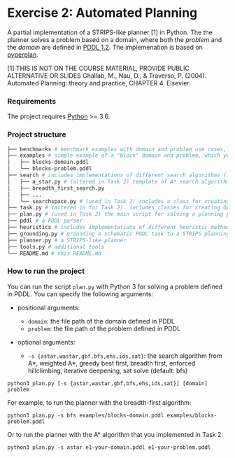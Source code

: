 # Exercise 2: Automated Planning

A partial implementation of a STRIPS-like planner [1] in Python. The the planner solves a problem based on a domain, where both the *problem* and the *domain* are defined in [PDDL 1.2](https://planning.wiki/ref/pddl). The implemenation is based on [pyperplan](https://github.com/aibasel/pyperplan).

[1] THIS IS NOT ON THE COURSE MATERIAL, PROVIDE PUBLIC ALTERNATIVE OR SLIDES Ghallab, M., Nau, D., & Traverso, P. (2004). Automated Planning: theory and practice, CHAPTER 4. Elsevier.

### Requirements
The project requires [Python](https://www.python.org/) >= 3.6.

### Project structure
```bash
├── benchmarks # benchmark examples with domain and problem use cases, which you can use to see the planner behavior
├── examples # simple example of a "block" domain and problem, which you can use to see the planner behavior
│   ├── blocks-domain.pddl 
│   └── blocks-problem.pddl
├── search # includes implementations of different search algorithms (i.e. astar,wastar,gbf,bfs,ehs,ids,sat)
│   ├── a_star.py # (altered in Task 2) template of A* search algorithm 
│   ├── breadth_first_search.py
│   ├── ...
│   └── searchspace.py # (used in Task 2) includes a class for creating instance nodes that are visited during search 
├── task.py # (altered in for Task 2)  includes classes for creating Operators and STRIPS-like instances  ⟨Propositional arguments, Operators , Initial state , Goals⟩  
├── plan.py # (used in Task 2) the main script for solving a planning problem 
├── pddl # a PDDL parser 
├── heuristics # includes implementations of different heuristic methods (i.e. blind,landmark,lmcut,hadd,hff,hmax,hsa)
├── grounding.py # grounding a schematic PDDL task to a STRIPS planning task
├── planner.py # a STRIPS-like planner
├── tools.py # additional tools
└── README.md # this README.md
```


### How to run the project 
You can run the script `plan.py` with Python 3 for solving a problem defined in PDDL.
You can specify the following arguments:
- positional arguments:
  - `domain`: the file path of the domain defined in PDDL
  - `problem`: the file path of the problem defined in PDDL

- optional arguments:
  - `-s {astar,wastar,gbf,bfs,ehs,ids,sat}`: the search algorithm from A*, weighted A*, greedy best first, breadth first, enforced hillclimbing, iterative deepening, sat solve (default: bfs)

```
python3 plan.py [-s {astar,wastar,gbf,bfs,ehs,ids,sat}] [domain] problem
```
For example, to run the planner with the breadth-first algorithm:
```
python3 plan.py -s bfs examples/blocks-domain.pddl examples/blocks-problem.pddl
```
Or to run the planner with the A* algorithm that you implemented in Task 2:
```
python3 plan.py -s astar e1-your-domain.pddl e1-your-problem.pddl
```
